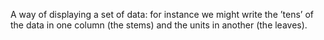 A way of displaying a set of data: for instance we might write the
’tens’ of the data in one column (the stems) and the units in another
(the leaves).
